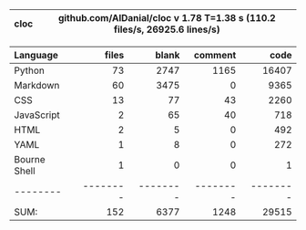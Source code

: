 cloc|github.com/AlDanial/cloc v 1.78  T=1.38 s (110.2 files/s, 26925.6 lines/s)
--- | ---

Language|files|blank|comment|code
:-------|-------:|-------:|-------:|-------:
Python|73|2747|1165|16407
Markdown|60|3475|0|9365
CSS|13|77|43|2260
JavaScript|2|65|40|718
HTML|2|5|0|492
YAML|1|8|0|272
Bourne Shell|1|0|0|1
--------|--------|--------|--------|--------
SUM:|152|6377|1248|29515
